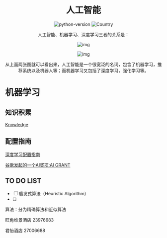 <h1 align="center">人工智能</h1>
<div align="center">

![python-version](https://img.shields.io/badge/python-3.7-blue) ![Country](https://img.shields.io/badge/country-China-red)

人工智能、机器学习、深度学习三者的关系是：

 ![img](https://pic2.zhimg.com/80/v2-58d18a0c7a5c04fe66498929268425e7_hd.jpg) 

 ![img](https://pic1.zhimg.com/80/v2-e358e127afbe5963f5b8622e2dd5b49f_hd.jpg) 

从上面两张图就可以看出来，人工智能是一个很宽泛的名词，包含了机器学习，推荐系统以及机器人等；而机器学习又包括了深度学习，强化学习等。

</div>


# 机器学习

## 知识积累

[Knowledge](./Knowledge)




## 配置指南

[深度学习配置指南](./深度学习配置指南.md) 





[谷歌发起的一个AI奖项:AI GRANT](https://aigrant.org/)







## TO DO LIST

- [ ] 启发式算法（Heuristic Algorithm）
- [ ] 







算法：分为精确算法和近似算法



旺角维景酒店 23976683 

君怡酒店 27006688